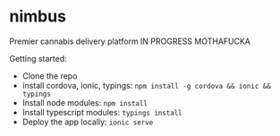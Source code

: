 # nimbus
Premier cannabis delivery platform
    IN PROGRESS MOTHAFUCKA

Getting started:
* Clone the repo
* install cordova, ionic, typings: ```npm install -g cordova && ionic && typings```
* Install node modules: ```npm install```
* Install typescript modules: ```typings install```
* Deploy the app locally: ```ionic serve```
